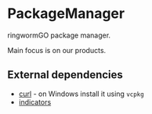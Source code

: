 # PackageManager
ringwormGO package manager.

Main focus is on our products.

## External dependencies
- [curl](https://github.com/curl/curl) - on Windows install it using `vcpkg`
- [indicators](https://github.com/p-ranav/indicators)
